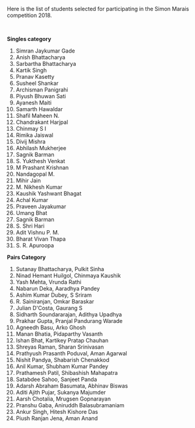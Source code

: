 Here is the list of students selected for participating in the
Simon Marais competition 2018.

&nbsp;&nbsp;&nbsp;&nbsp;&nbsp;&nbsp;&nbsp;&nbsp;&nbsp;&nbsp;&nbsp;&nbsp;&nbsp;&nbsp;&nbsp;&nbsp;&nbsp;&nbsp;&nbsp;&nbsp;&nbsp;&nbsp;&nbsp;&nbsp;&nbsp;&nbsp;&nbsp;&nbsp;&nbsp;&nbsp;&nbsp;&nbsp;&nbsp;&nbsp;&nbsp;&nbsp;&nbsp;&nbsp;&nbsp;&nbsp;&nbsp;&nbsp;&nbsp;&nbsp;&nbsp;&nbsp;&nbsp;&nbsp;&nbsp;&nbsp;&nbsp;&nbsp;&nbsp;&nbsp;&nbsp;&nbsp;&nbsp;&nbsp;&nbsp;&nbsp;&nbsp;&nbsp;&nbsp;&nbsp;&nbsp;&nbsp;&nbsp;&nbsp;&nbsp;

**Singles category**

1.	Simran Jaykumar Gade
2.	Anish	Bhattacharya
3.	Sarbartha	Bhattacharya
4.	Kartik Singh
5.	Pranav Kasetty
6.	Susheel	Shankar
7.	Archisman	Panigrahi
8.	Piyush Bhuwan Sati
9.	Ayanesh	Maiti
10.	Samarth	Hawaldar
11.	Shafil Maheen N.
12.	Chandrakant	Harjpal
13.	Chinmay	S I
14.	Rimika Jaiswal
15.	Divij	Mishra
16.	Abhilash Mukherjee
17.	Sagnik Barman
18.	S. Yukthesh	Venkat
19.	M Prashant Krishnan
20.	Nandagopal M.
21.	Mihir	Jain
22.	M. Nikhesh Kumar
23.	Kaushik	Yashwant Bhagat
24.	Achal	Kumar 
25.	Praveen	Jayakumar
26.	Umang	Bhat 
27.	Sagnik Barman
28.	S. Shri Hari
29.	Adit Vishnu P. M.
30.	Bharat Vivan Thapa
31.	S. R. Apuroopa 

**Pairs Category**

1. Sutanay Bhattacharya, Pulkit Sinha
2. Ninad Hemant Huilgol, Chinmaya Kaushik
3. Yash Mehta, Vrunda Rathi
4. Nabarun Deka, Aaradhya Pandey
5. Ashim Kumar Dubey, S Sriram
6. R. Sainiranjan, Omkar Baraskar
7. Julian D'Costa, Gaurang S
8. Sidharth Soundararajan, Adithya Upadhya
9. Prakhar Gupta, Pranjal Pandurang Warade
10. Agneedh Basu, Arko Ghosh
11. Manan Bhatia, Pidaparthy Vasanth
12. Ishan Bhat, Kartikey Pratap Chauhan
13. Shreyas Raman, Sharan Srinivasan
14. Prathyush Prasanth Poduval, Aman Agarwal
15. Nishit Pandya, Shabarish Chenakkod
16. Anil Kumar, Shubham Kumar Pandey
17. Prathamesh Patil, Shibashish Mahapatra
18. Satabdee Sahoo, Sanjeet Panda
19. Adarsh Abraham Basumata, Abhinav Biswas
20. Aditi Ajith Pujar, Sukanya Majumder
21. Aarsh Chotalia, Mrugsen Gopnarayan
22. Pranshu Gaba, Aniruddh Balasubramaniam
23. Ankur Singh, Hitesh Kishore Das
24. Piush Ranjan Jena, Aman Anand
